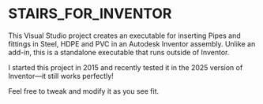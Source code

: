 # STAIRS_FOR_INVENTOR
This Visual Studio project creates an executable for inserting Pipes and fittings in Steel, HDPE and PVC in an Autodesk Inventor assembly. 
Unlike an add-in, this is a standalone executable that runs outside of Inventor.

I started this project in 2015 and recently tested it in the 2025 version of Inventor—it still works perfectly!

Feel free to tweak and modify it as you see fit.
